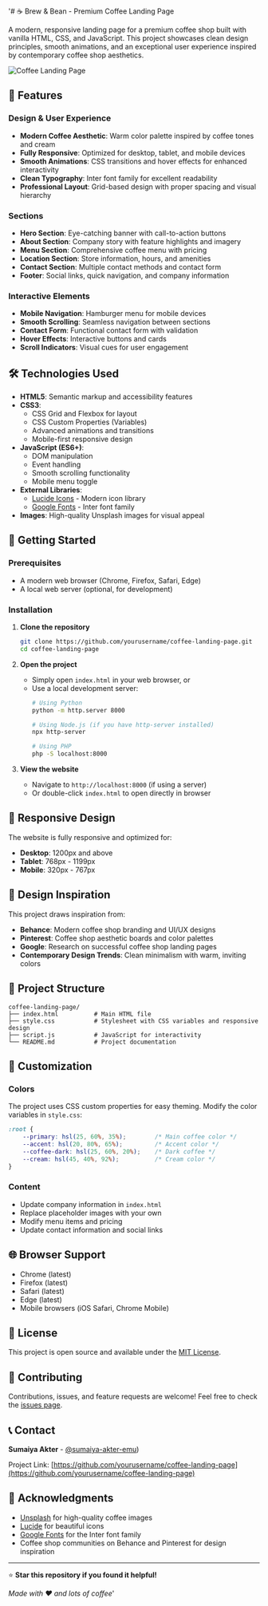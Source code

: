 '# ☕ Brew & Bean - Premium Coffee Landing Page

A modern, responsive landing page for a premium coffee shop built with vanilla HTML, CSS, and JavaScript. This project showcases clean design principles, smooth animations, and an exceptional user experience inspired by contemporary coffee shop aesthetics.

![Coffee Landing Page](https://images.unsplash.com/photo-1442512595331-e89e73853f31?w=1200&h=600&fit=crop&crop=center)

## 🌟 Features

### Design & User Experience
- **Modern Coffee Aesthetic**: Warm color palette inspired by coffee tones and cream
- **Fully Responsive**: Optimized for desktop, tablet, and mobile devices
- **Smooth Animations**: CSS transitions and hover effects for enhanced interactivity
- **Clean Typography**: Inter font family for excellent readability
- **Professional Layout**: Grid-based design with proper spacing and visual hierarchy

### Sections
- **Hero Section**: Eye-catching banner with call-to-action buttons
- **About Section**: Company story with feature highlights and imagery
- **Menu Section**: Comprehensive coffee menu with pricing
- **Location Section**: Store information, hours, and amenities
- **Contact Section**: Multiple contact methods and contact form
- **Footer**: Social links, quick navigation, and company information

### Interactive Elements
- **Mobile Navigation**: Hamburger menu for mobile devices
- **Smooth Scrolling**: Seamless navigation between sections
- **Contact Form**: Functional contact form with validation
- **Hover Effects**: Interactive buttons and cards
- **Scroll Indicators**: Visual cues for user engagement

## 🛠️ Technologies Used

- **HTML5**: Semantic markup and accessibility features
- **CSS3**: 
  - CSS Grid and Flexbox for layout
  - CSS Custom Properties (Variables)
  - Advanced animations and transitions
  - Mobile-first responsive design
- **JavaScript (ES6+)**:
  - DOM manipulation
  - Event handling
  - Smooth scrolling functionality
  - Mobile menu toggle
- **External Libraries**:
  - [Lucide Icons](https://lucide.dev/) - Modern icon library
  - [Google Fonts](https://fonts.google.com/) - Inter font family
- **Images**: High-quality Unsplash images for visual appeal

## 🚀 Getting Started

### Prerequisites
- A modern web browser (Chrome, Firefox, Safari, Edge)
- A local web server (optional, for development)

### Installation

1. **Clone the repository**
   ```bash
   git clone https://github.com/yourusername/coffee-landing-page.git
   cd coffee-landing-page
   ```

2. **Open the project**
   - Simply open `index.html` in your web browser, or
   - Use a local development server:
     ```bash
     # Using Python
     python -m http.server 8000
     
     # Using Node.js (if you have http-server installed)
     npx http-server
     
     # Using PHP
     php -S localhost:8000
     ```

3. **View the website**
   - Navigate to `http://localhost:8000` (if using a server)
   - Or double-click `index.html` to open directly in browser

## 📱 Responsive Design

The website is fully responsive and optimized for:
- **Desktop**: 1200px and above
- **Tablet**: 768px - 1199px
- **Mobile**: 320px - 767px

## 🎨 Design Inspiration

This project draws inspiration from:
- **Behance**: Modern coffee shop branding and UI/UX designs
- **Pinterest**: Coffee shop aesthetic boards and color palettes
- **Google**: Research on successful coffee shop landing pages
- **Contemporary Design Trends**: Clean minimalism with warm, inviting colors

## 📁 Project Structure

```
coffee-landing-page/
├── index.html          # Main HTML file
├── style.css           # Stylesheet with CSS variables and responsive design
├── script.js           # JavaScript for interactivity
└── README.md           # Project documentation
```

## 🔧 Customization

### Colors
The project uses CSS custom properties for easy theming. Modify the color variables in `style.css`:

```css
:root {
    --primary: hsl(25, 60%, 35%);        /* Main coffee color */
    --accent: hsl(20, 80%, 65%);         /* Accent color */
    --coffee-dark: hsl(25, 60%, 20%);    /* Dark coffee */
    --cream: hsl(45, 40%, 92%);          /* Cream color */
}
```

### Content
- Update company information in `index.html`
- Replace placeholder images with your own
- Modify menu items and pricing
- Update contact information and social links

## 🌐 Browser Support

- Chrome (latest)
- Firefox (latest)
- Safari (latest)
- Edge (latest)
- Mobile browsers (iOS Safari, Chrome Mobile)

## 📄 License

This project is open source and available under the [MIT License](LICENSE).

## 🤝 Contributing

Contributions, issues, and feature requests are welcome! Feel free to check the [issues page](../../issues).

## 📞 Contact

**Sumaiya Akter** - [@sumaiya-akter-emu](https://github.com/sumaiya-akter-emu/))

Project Link: [https://github.com/yourusername/coffee-landing-page](https://github.com/yourusername/coffee-landing-page)

## 🙏 Acknowledgments

- [Unsplash](https://unsplash.com/) for high-quality coffee images
- [Lucide](https://lucide.dev/) for beautiful icons
- [Google Fonts](https://fonts.google.com/) for the Inter font family
- Coffee shop communities on Behance and Pinterest for design inspiration

---

⭐ **Star this repository if you found it helpful!**

*Made with ❤️ and lots of coffee*'
